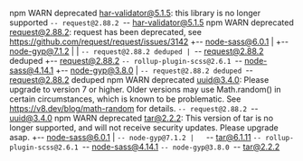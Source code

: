 npm WARN deprecated har-validator@5.1.5: this library is no longer supported
`-- request@2.88.2
`-- har-validator@5.1.5
npm WARN deprecated request@2.88.2: request has been deprecated, see https://github.com/request/request/issues/3142
+-- node-sass@6.0.1
| +-- node-gyp@7.1.2
| | `-- request@2.88.2 deduped
| `-- request@2.88.2 deduped
+-- request@2.88.2
`-- rollup-plugin-scss@2.6.1
`-- node-sass@4.14.1
+-- node-gyp@3.8.0
| `-- request@2.88.2 deduped
`-- request@2.88.2 deduped
npm WARN deprecated uuid@3.4.0: Please upgrade  to version 7 or higher.  Older versions may use Math.random() in certain circumstances, which is known to be problematic.  See https://v8.dev/blog/math-random for details.
`-- request@2.88.2
`-- uuid@3.4.0
npm WARN deprecated tar@2.2.2: This version of tar is no longer supported, and will not receive security updates. Please upgrade asap.
+-- node-sass@6.0.1
| `-- node-gyp@7.1.2
|   `-- tar@6.1.11
`-- rollup-plugin-scss@2.6.1
`-- node-sass@4.14.1
`-- node-gyp@3.8.0
`-- tar@2.2.2
